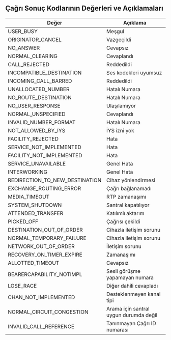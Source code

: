 **Çağrı Sonuç Kodlarının Değerleri ve Açıklamaları**
----

| Değer                          | Açıklama    |
|--------------------------------|-------------|
| USER_BUSY                      | Meşgul |
| ORIGINATOR_CANCEL              | Vazgeçildi |
| NO_ANSWER                      | Cevapsız |
| NORMAL_CLEARING                | Cevaplandı |
| CALL_REJECTED                  | Reddedildi |
| INCOMPATIBLE_DESTINATION       | Ses kodekleri uyumsuz |
| INCOMING_CALL_BARRED           | Reddedildi |
| UNALLOCATED_NUMBER             | Hatalı Numara |
| NO_ROUTE_DESTINATION           | Hatalı Numara |
| NO_USER_RESPONSE               | Ulaşılamıyor |
| NORMAL_UNSPECIFIED             | Cevaplandı |
| INVALID_NUMBER_FORMAT          | Hatalı Numara |
| NOT_ALLOWED_BY_IYS             | İYS izni yok |
| FACILITY_REJECTED              | Hata |
| SERVICE_NOT_IMPLEMENTED        | Hata |
| FACILITY_NOT_IMPLEMENTED       | Hata |
| SERVICE_UNAVAILABLE            | Genel Hata |
| INTERWORKING                   | Genel Hata |
| REDIRECTION_TO_NEW_DESTINATION | Cihaz yönlendirmesi |
| EXCHANGE_ROUTING_ERROR         | Çağrı bağlanamadı |
| MEDIA_TIMEOUT                  | RTP zamanaşımı |
| SYSTEM_SHUTDOWN                | Santral kapatılıyor |
| ATTENDED_TRANSFER              | Katılımlı aktarım |
| PICKED_OFF                     | Çağrısı çekildi |
| DESTINATION_OUT_OF_ORDER       | Cihazla iletişim sorunu |
| NORMAL_TEMPORARY_FAILURE       | Cihazla iletişim sorunu |
| NETWORK_OUT_OF_ORDER           | İletişim sorunu |
| RECOVERY_ON_TIMER_EXPIRE       | Zamanaşımı |
| ALLOTTED_TIMEOUT               | Cevapsız |
| BEARERCAPABILITY_NOTIMPL       | Sesli görüşme yapamayan numara |
| LOSE_RACE                      | Diğer dahili cevapladı |
| CHAN_NOT_IMPLEMENTED           | Desteklenmeyen kanal tipi |
| NORMAL_CIRCUIT_CONGESTION      | Arama için santral uygun durumda değil |
| INVALID_CALL_REFERENCE         | Tanınmayan Çağrı ID numarası |
